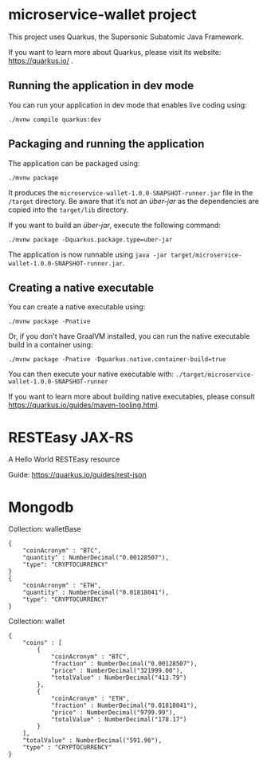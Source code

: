 # microservice-wallet project

This project uses Quarkus, the Supersonic Subatomic Java Framework.

If you want to learn more about Quarkus, please visit its website: https://quarkus.io/ .

## Running the application in dev mode

You can run your application in dev mode that enables live coding using:
```shell script
./mvnw compile quarkus:dev
```

## Packaging and running the application

The application can be packaged using:
```shell script
./mvnw package
```
It produces the `microservice-wallet-1.0.0-SNAPSHOT-runner.jar` file in the `/target` directory.
Be aware that it’s not an _über-jar_ as the dependencies are copied into the `target/lib` directory.

If you want to build an _über-jar_, execute the following command:
```shell script
./mvnw package -Dquarkus.package.type=uber-jar
```

The application is now runnable using `java -jar target/microservice-wallet-1.0.0-SNAPSHOT-runner.jar`.

## Creating a native executable

You can create a native executable using: 
```shell script
./mvnw package -Pnative
```

Or, if you don't have GraalVM installed, you can run the native executable build in a container using: 
```shell script
./mvnw package -Pnative -Dquarkus.native.container-build=true
```

You can then execute your native executable with: `./target/microservice-wallet-1.0.0-SNAPSHOT-runner`

If you want to learn more about building native executables, please consult https://quarkus.io/guides/maven-tooling.html.

# RESTEasy JAX-RS

<p>A Hello World RESTEasy resource</p>

Guide: https://quarkus.io/guides/rest-json

# Mongodb

Collection: walletBase

```
{
    "coinAcronym" : "BTC",
    "quantity" : NumberDecimal("0.00128507"),
    "type": "CRYPTOCURRENCY"
}
{
    "coinAcronym" : "ETH",
    "quantity" : NumberDecimal("0.01818041"),
    "type": "CRYPTOCURRENCY"
}
```

Collection: wallet

```
{
    "coins" : [ 
        {
            "coinAcronym" : "BTC",
            "fraction" : NumberDecimal("0.00128507"),
            "price" : NumberDecimal("321999.00"),
            "totalValue" : NumberDecimal("413.79")
        }, 
        {
            "coinAcronym" : "ETH",
            "fraction" : NumberDecimal("0.01818041"),
            "price" : NumberDecimal("9799.99"),
            "totalValue" : NumberDecimal("178.17")
        }
    ],
    "totalValue" : NumberDecimal("591.96"),
    "type" : "CRYPTOCURRENCY"
}
```


